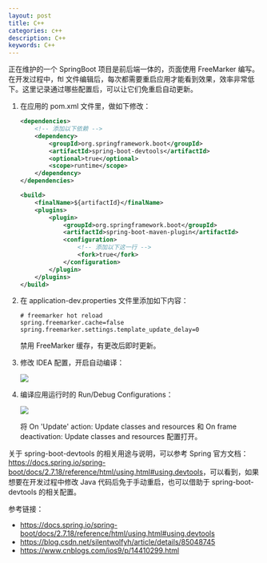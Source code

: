 ```yaml
---
layout: post
title: C++
categories: c++
description: C++
keywords: C++
---
```


正在维护的一个 SpringBoot 项目是前后端一体的，页面使用 FreeMarker 编写。在开发过程中，ftl 文件编辑后，每次都需要重启应用才能看到效果，效率非常低下。这里记录通过哪些配置后，可以让它们免重启自动更新。

1. 在应用的 pom.xml 文件里，做如下修改：

    ```xml
    <dependencies>
        <!-- 添加以下依赖 -->
        <dependency>
            <groupId>org.springframework.boot</groupId>
            <artifactId>spring-boot-devtools</artifactId>
            <optional>true</optional>
            <scope>runtime</scope>
        </dependency>
    </dependencies>

    <build>
        <finalName>${artifactId}</finalName>
        <plugins>
            <plugin>
                <groupId>org.springframework.boot</groupId>
                <artifactId>spring-boot-maven-plugin</artifactId>
                <configuration>
                    <!-- 添加以下这一行 -->
                    <fork>true</fork>
                </configuration>
            </plugin>
        </plugins>
    </build>
    ```

2. 在 application-dev.properties 文件里添加如下内容：

    ```
    # freemarker hot reload
    spring.freemarker.cache=false
    spring.freemarker.settings.template_update_delay=0
    ```

    禁用 FreeMarker 缓存，有更改后即时更新。

3. 修改 IDEA 配置，开启自动编译：

    ![](/images/posts/java/idea-build-project-automatically.png)

4. 编译应用运行时的 Run/Debug Configurations：

    ![](/images/posts/java/idea-run-debug-configurations.png)

    将 On 'Update' action: Update classes and resources 和 On frame deactivation: Update classes and resources 配置打开。

关于 spring-boot-devtools 的相关用途与说明，可以参考 Spring 官方文档：<https://docs.spring.io/spring-boot/docs/2.7.18/reference/html/using.html#using.devtools>，可以看到，如果想要在开发过程中修改 Java 代码后免于手动重启，也可以借助于 spring-boot-devtools 的相关配置。

参考链接：

- <https://docs.spring.io/spring-boot/docs/2.7.18/reference/html/using.html#using.devtools>
- <https://blog.csdn.net/silentwolfyh/article/details/85048745>
- <https://www.cnblogs.com/ios9/p/14410299.html>
